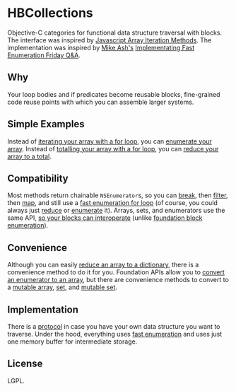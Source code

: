 HBCollections
=============
Objective-C categories for functional data structure traversal with blocks.  The interface was inspired by [Javascript Array Iteration Methods][javascript-array-iteration-methods].  The implementation was inspired by [Mike Ash's][mikeash] [Implementating Fast Enumeration Friday Q&A][implementing-fast-enumeration-qa].

Why
---
Your loop bodies and if predicates become reusable blocks, fine-grained code reuse points with which you can assemble larger systems.

Simple Examples
---------------
Instead of [iterating your array with a for loop][iterating-array-for], you can [enumerate your array][enumerate-array].
Instead of [totalling your array with a for loop][totalling-array-for], you can [reduce your array to a total][reduce-array-total].

Compatibility
-------------
Most methods return chainable `NSEnumerator`s, so you can [break][], then [filter][break-filter], then [map][break-filter-map], and still use a [fast enumeration for loop][break-filter-map-fast-enumeration] (of course, you could always just [reduce][break-filter-map-reduce] or [enumerate][break-filter-map-enumerate] it).
Arrays, sets, and enumerators use the same API, [so your blocks can interoperate][array-set-enumerator-share-block] (unlike [foundation block enumeration][foundation-block-no-share]).

Convenience
-----------
Although you can easily [reduce an array to a dictionary][reduce-array-to-dictionary], there is a convenience method to do it for you.
Foundation APIs allow you to [convert an enumerator to an array][enumerator-to-array], but there are convenience methods to convert to a [mutable array][enumerator-to-mutable-array], [set][enumerator-to-mutable-set], and [mutable set][enumerator-to-mutable-set].

Implementation
--------------
There is a [protocol][HBCollection-h] in case you have your own data structure you want to traverse. Under the hood, everything uses [fast enumeration][fast-enumeration] and uses just one memory buffer for intermediate storage.

License
-------
LGPL.

[javascript-array-iteration-methods]:https://developer.mozilla.org/en/JavaScript/Reference/Global_Objects/Array#Iteration_methods
[mikeash]:https://github.com/mikeash
[implementing-fast-enumeration-qa]:http://www.mikeash.com/pyblog/friday-qa-2010-04-16-implementing-fast-enumeration.html
[iterating-array-for]:http://example.com
[enumerate-array]:http://example.com
[totalling-array-for]:http://example.com
[reduce-array-total]:http://example.com
[break]:http://example.com
[break-filter]:http://example.com
[break-filter-map]:http://example.com
[break-filter-map-fast-enumeration]:http://example.com
[break-filter-map-reduce]:http://example.com
[break-filter-map-enumerate]:http://example.com
[array-set-enumerator-share-block]:http://example.com
[foundation-block-no-share]:http://example.com
[reduce-array-to-dictionary]:http://example.com
[enumerator-to-array]:http://developer.apple.com/library/mac/#documentation/cocoa/reference/foundation/Classes/NSEnumerator_Class/Reference/Reference.html#//apple_ref/occ/instm/NSEnumerator/allObjects
[enumerator-to-mutable-array]:http://example.com
[enumerator-to-set]:http://example.com
[enumerator-to-mutable-set]:http://example.com
[HBCollection-h]:http://example.com
[fast-enumeration]:http://developer.apple.com/library/mac/#documentation/cocoa/Conceptual/ObjectiveC/Chapters/ocFastEnumeration.html
